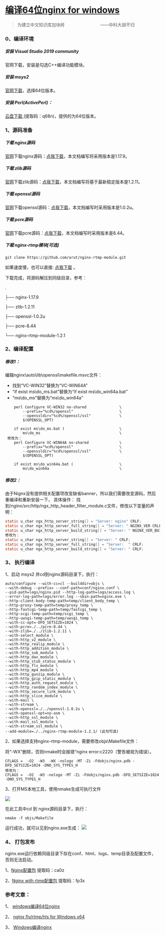 # [编译64位nginx for windows](https://www.jianshu.com/p/9b4d41905ee6)

>为建立中文知识库加块砖
　　　　　　　　——中科大胡不归

### 0、编译环境
##### 安装 Visual Studio 2019 community
官网下载，安装是勾选C++编译功能模块。

##### 安装 msys2
[官网下载](https://www.msys2.org/)，选择64位版本。

##### 安装 Perl(ActivePerl)：
[云盘下载 ](https://pan.baidu.com/s/1cdcPlt2tK9nuGFdcTQ9luQ) (提取码：q68n)，提供的为64位版本。

### 1、源码准备
##### 下载 nginx源码
[官网](http://nginx.org/en/download.html)下载nginx源码：[点我下载](http://hg.nginx.org/nginx/archive/5e8d52bca714.zip)，本文档编写将采用版本是1.17.9。

##### 下载 zlib源码
[官网](http://www.zlib.net/)下载zlib源码：[点我下载](http://www.zlib.net/zlib-1.2.11.tar.gz)，本文档编写将基于最新稳定版本是1.2.11。

##### 下载 openssl源码
[官网](https://www.openssl.org/source/)下载openssl源码：[点我下载](https://www.openssl.org/source/old/1.0.2/openssl-1.0.2u.tar.gz)，本文档编写时采用版本是1.0.2u。

##### 下载 pcre源码
[官网](http://www.pcre.org/)下载pcre源码：[点我下载](ftp://ftp.pcre.org/pub/pcre/pcre-8.44.zip)，本文档编写时采用版本是8.44。

##### 下载 nginx-rtmp模块[可选]
```shell
git clone https://github.com/arut/nginx-rtmp-module.git
```
如果速度慢，也可以直接: [点我下载](https://codeload.github.com/arut/nginx-rtmp-module/zip/v1.2.1) 。

下载完成，将源码解压到同级目录，参考：

.

├── nginx-1.17.9

├── zlib-1.2.11

├── openssl-1.0.2u

├── pcre-8.44

└── nginx-rtmp-module-1.2.1

### 2、编译配置

##### 修改1：
编辑nginx\auto\lib\openssl\makefile.msvc文件：
- 找到“VC-WIN32”替换为“VC-WIN64A”
- “if exist ms\do_ms.bat”替换为“if exist ms\do_win64a.bat”
- “ms\do_ms”替换为“ms\do_win64a”

```text
	perl Configure VC-WIN32 no-shared				\
		--prefix="%cd%/openssl" 				    \
		--openssldir="%cd%/openssl/ssl" 			\
		$(OPENSSL_OPT)

	if exist ms\do_ms.bat (						    \
		ms\do_ms					                \
 修改为：
	perl Configure VC-WIN64A no-shared				\
		--prefix="%cd%/openssl" 				    \
		--openssldir="%cd%/openssl/ssl" 			\
		$(OPENSSL_OPT)

	if exist ms\do_win64a.bat (					    \
		ms\do_win64a						        \
```

##### 修改2：
由于Nignx没有提供相关配置项改变缺省banner，所以我们需要改变源码，然后重编译和重新安装一下， 具体操作：
找到/nginx/src/http/ngx_http_header_filter_module.c文件，修改以下变量的声明：
```c
static u_char ngx_http_server_string[] = "Server: nginx" CRLF;
static u_char ngx_http_server_full_string[] = "Server: " NGINX_VER CRLF;
static u_char ngx_http_server_build_string[] = "Server: " NGINX_VER_BUILD CRLF;      
修改为：
static u_char ngx_http_server_string[] = "Server: " CRLF;
static u_char ngx_http_server_full_string[] = "Server:  " CRLF;
static u_char ngx_http_server_build_string[] = "Server: " CRLF;
```

### 3、 执行编译
1、启动 msys2 并cd到nginx源码目录下，执行：
```shell
auto/configure --with-cc=cl --builddir=objs \
--with-debug --prefix= --conf-path=conf/nginx.conf \
--pid-path=logs/nginx.pid --http-log-path=logs/access.log \
--error-log-path=logs/error.log --sbin-path=nginx.exe \
--http-client-body-temp-path=temp/client_body_temp \
--http-proxy-temp-path=temp/proxy_temp \
--http-fastcgi-temp-path=temp/fastcgi_temp \
--http-scgi-temp-path=temp/scgi_temp \
--http-uwsgi-temp-path=temp/uwsgi_temp \
--with-cc-opt=-DFD_SETSIZE=1024 \
--with-pcre=./../pcre-8.44 \
--with-zlib=./../zlib-1.2.11 \
--with-select_module \
--with-http_v2_module \
--with-http_realip_module \
--with-http_addition_module \
--with-http_sub_module \
--with-http_dav_module \
--with-http_stub_status_module \
--with-http_flv_module \
--with-http_mp4_module \
--with-http_gunzip_module \
--with-http_gzip_static_module \
--with-http_auth_request_module \
--with-http_random_index_module \
--with-http_secure_link_module \
--with-http_slice_module \
--with-mail \
--with-stream \
--with-openssl=./../openssl-1.0.2u \
--with-openssl-opt=no-asm \
--with-http_ssl_module \
--with-mail_ssl_module \
--with-stream_ssl_module \
--add-module=./../nginx-rtmp-module-1.2.1/ (此句可选)
```

2、如果选择支持nginx-rtmp-module，需要修改objs\Makefile文件：

将“-WX”删除，否则nmake时会报错“nginx error:c2220（警告被视为错误）。
```shell
CFLAGS =  -O2  -W3  -WX -nologo -MT -Zi -Fdobjs/nginx.pdb -DFD_SETSIZE=1024 -DNO_SYS_TYPES_H
修改为：
CFLAGS =  -O2  -W3 -nologo -MT -Zi -Fdobjs/nginx.pdb -DFD_SETSIZE=1024 -DNO_SYS_TYPES_H
```

3、打开MS本地工具，使用nmake生成可执行文件

![](https://upload-images.jianshu.io/upload_images/9258027-df10be27dfa305b8.png?imageMogr2/auto-orient/strip%7CimageView2/2/w/1240)

 在此工具中cd 到 nginx源码目录下，执行：
```shell
nmake -f objs/Makefile
```
运行成功，就可以见到nginx.exe生成：
![](https://upload-images.jianshu.io/upload_images/9258027-f3c9069a0fb68afd.png?imageMogr2/auto-orient/strip%7CimageView2/2/w/1240)

### 4、 打包发布
nginx.exe运行依赖同级目录下存在conf、html、logs、temp目录及配置文件，否则无法启动。

1、[Nginx配置包](https://pan.baidu.com/s/1x8rRE-c7NgjhG_Rff6Brkg) 提取码：ca0z

2、[Nginx with rtmp配置包](https://pan.baidu.com/s/14Pyl1jghdPScYsHCLC8uig) 提取码：fp3x

### 参考文章：
1、 [windows编译64位nginx](https://blog.csdn.net/u010505059/article/details/92661913)

2、 [nginx flv/rtmp/hls for Windows x64](https://www.jianshu.com/p/a429c87c1b04)

3、 [Windows编译nginx](https://www.cnblogs.com/iamyuxing/p/10883626.html)

